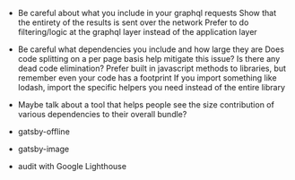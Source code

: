 - Be careful about what you include in your graphql requests
  Show that the entirety of the results is sent over the network
  Prefer to do filtering/logic at the graphql layer instead of the application layer

- Be careful what dependencies you include and how large they are
  Does code splitting on a per page basis help mitigate this issue?
  Is there any dead code elimination?
  Prefer built in javascript methods to libraries, but remember even your code has a footprint
  If you import something like lodash, import the specific helpers you need instead of the entire library

- Maybe talk about a tool that helps people see the size contribution of various dependencies to their overall bundle?

- gatsby-offline

- gatsby-image

- audit with Google Lighthouse
